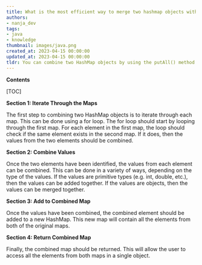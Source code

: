```yaml
---
title: What is the most efficient way to merge two hashmap objects with the same data types?
authors:
- nanja_dev
tags:
- java
- knowledge
thumbnail: images/java.png
created_at: 2023-04-15 00:00:00
updated_at: 2023-04-15 00:00:00
tldr: You can combine two HashMap objects by using the putAll() method.
---
```


**Contents**

[TOC]

**Section 1: Iterate Through the Maps**

The first step to combining two HashMap objects is to iterate through each map. This can be done using a for loop. The for loop should start by looping through the first map. For each element in the first map, the loop should check if the same element exists in the second map. If it does, then the values from the two elements should be combined.

**Section 2: Combine Values**

Once the two elements have been identified, the values from each element can be combined. This can be done in a variety of ways, depending on the type of the values. If the values are primitive types (e.g. int, double, etc.), then the values can be added together. If the values are objects, then the values can be merged together.

**Section 3: Add to Combined Map**

Once the values have been combined, the combined element should be added to a new HashMap. This new map will contain all the elements from both of the original maps.

**Section 4: Return Combined Map**

Finally, the combined map should be returned. This will allow the user to access all the elements from both maps in a single object.
